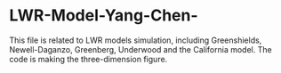 # LWR-Model-Yang-Chen-
This file is related to LWR models simulation, including Greenshields, Newell-Daganzo, Greenberg, Underwood and the California model. The code is making the three-dimension figure. 
